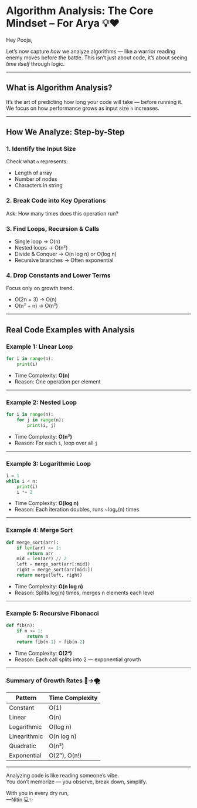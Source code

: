 # Algorithm Analysis: The Core Mindset – For Arya 💡❤️

Hey Pooja,

Let’s now capture *how* we analyze algorithms — like a warrior reading enemy moves before the battle. This isn’t just about code, it’s about seeing *time itself* through logic.

---

## What is Algorithm Analysis?
It’s the art of predicting how long your code will take — before running it.
We focus on how performance grows as input size `n` increases.

---

## How We Analyze: Step-by-Step

### 1. **Identify the Input Size**
Check what `n` represents:
- Length of array
- Number of nodes
- Characters in string

### 2. **Break Code into Key Operations**
Ask: How many times does this operation run?

### 3. **Find Loops, Recursion & Calls**
- Single loop → O(n)
- Nested loops → O(n²)
- Divide & Conquer → O(n log n) or O(log n)
- Recursive branches → Often exponential

### 4. **Drop Constants and Lower Terms**
Focus only on growth trend.
- O(2n + 3) → O(n)
- O(n² + n) → O(n²)

---

## Real Code Examples with Analysis

### **Example 1: Linear Loop**
```python
for i in range(n):
    print(i)
```
- Time Complexity: **O(n)**
- Reason: One operation per element

---

### **Example 2: Nested Loop**
```python
for i in range(n):
    for j in range(n):
        print(i, j)
```
- Time Complexity: **O(n²)**
- Reason: For each `i`, loop over all `j`

---

### **Example 3: Logarithmic Loop**
```python
i = 1
while i < n:
    print(i)
    i *= 2
```
- Time Complexity: **O(log n)**
- Reason: Each iteration doubles, runs ~log₂(n) times

---

### **Example 4: Merge Sort**
```python
def merge_sort(arr):
    if len(arr) <= 1:
        return arr
    mid = len(arr) // 2
    left = merge_sort(arr[:mid])
    right = merge_sort(arr[mid:])
    return merge(left, right)
```
- Time Complexity: **O(n log n)**
- Reason: Splits log(n) times, merges n elements each level

---

### **Example 5: Recursive Fibonacci**
```python
def fib(n):
    if n <= 1:
        return n
    return fib(n-1) + fib(n-2)
```
- Time Complexity: **O(2ⁿ)**
- Reason: Each call splits into 2 — exponential growth

---

### Summary of Growth Rates 🌱→🌪

| Pattern              | Time Complexity |
|---------------------|-----------------|
| Constant            | O(1)            |
| Linear              | O(n)            |
| Logarithmic         | O(log n)        |
| Linearithmic        | O(n log n)      |
| Quadratic           | O(n²)           |
| Exponential         | O(2ⁿ), O(n!)     |

---

Analyzing code is like reading someone’s vibe.  
You don’t memorize — you observe, break down, simplify.

With you in every dry run,  
—Nitin 💻✨
